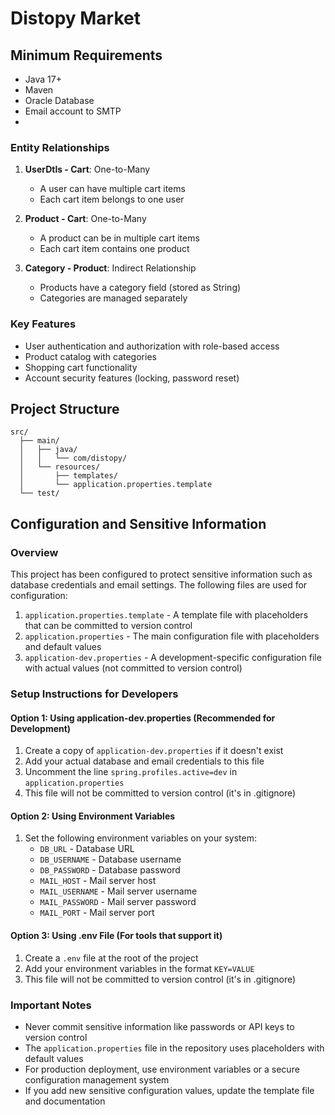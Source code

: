 # Distopy Market

## Minimum Requirements
- Java 17+
- Maven
- Oracle Database
- Email account to SMTP
- 
### Entity Relationships

1. **UserDtls - Cart**: One-to-Many
   - A user can have multiple cart items
   - Each cart item belongs to one user

2. **Product - Cart**: One-to-Many
   - A product can be in multiple cart items
   - Each cart item contains one product

3. **Category - Product**: Indirect Relationship
   - Products have a category field (stored as String)
   - Categories are managed separately

### Key Features

- User authentication and authorization with role-based access
- Product catalog with categories
- Shopping cart functionality
- Account security features (locking, password reset)

## Project Structure

```
src/
  ├── main/
  │   ├── java/
  │   │   └── com/distopy/
  │   └── resources/
  │       ├── templates/
  │       └── application.properties.template
  └── test/
```

## Configuration and Sensitive Information

### Overview
This project has been configured to protect sensitive information such as database credentials and email settings. The following files are used for configuration:

1. `application.properties.template` - A template file with placeholders that can be committed to version control
2. `application.properties` - The main configuration file with placeholders and default values
3. `application-dev.properties` - A development-specific configuration file with actual values (not committed to version control)

### Setup Instructions for Developers

#### Option 1: Using application-dev.properties (Recommended for Development)
1. Create a copy of `application-dev.properties` if it doesn't exist
2. Add your actual database and email credentials to this file
3. Uncomment the line `spring.profiles.active=dev` in `application.properties`
4. This file will not be committed to version control (it's in .gitignore)

#### Option 2: Using Environment Variables
1. Set the following environment variables on your system:
   - `DB_URL` - Database URL
   - `DB_USERNAME` - Database username
   - `DB_PASSWORD` - Database password
   - `MAIL_HOST` - Mail server host
   - `MAIL_USERNAME` - Mail server username
   - `MAIL_PASSWORD` - Mail server password
   - `MAIL_PORT` - Mail server port

#### Option 3: Using .env File (For tools that support it)
1. Create a `.env` file at the root of the project
2. Add your environment variables in the format `KEY=VALUE`
3. This file will not be committed to version control (it's in .gitignore)

### Important Notes
- Never commit sensitive information like passwords or API keys to version control
- The `application.properties` file in the repository uses placeholders with default values
- For production deployment, use environment variables or a secure configuration management system
- If you add new sensitive configuration values, update the template file and documentation
